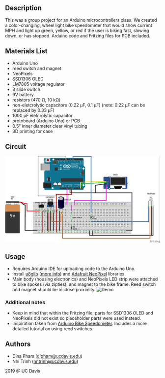 ## Description
This was a group project for an Arduino microcontrollers class. We created a color-changing, wheel light bike speedometer that would show current MPH and light up green, yellow, or red if the user is biking fast, slowing down, or has stopped. Arduino code and Fritzing files for PCB included.

## Materials List
* Arduino Uno
* reed switch and magnet
* NeoPixels
* SSD1306 OLED
* LM7805 voltage regulator
* 3 slide switch
* 9V battery
* resistors (470 Ω, 10 kΩ)
* non-eletcrolytic capacitors (0.22 μF, 0.1 μF) (note: 0.22 μF can be replaced by 0.33 μF)
* 1000 μF eletcrolytic capacitor
* protoboard (Arduino Uno) or PCB
* 0.5" inner diameter clear vinyl tubing
* 3D printing for case

## Circuit
![](https://github.com/dinalehienpham/BikeSpeedometer/blob/master/images/breadboardcircuit.jpg)

## Usage
* Requires Arduino IDE for uploading code to the Arduino Uno. 
* Install [u8glib](https://github.com/olikraus/u8glib/wiki) ([more info](http://wiki.sunfounder.cc/index.php?title=OLED-SSD1306_Module)) and [Adafruit NeoPixel](https://learn.adafruit.com/adafruit-neopixel-uberguide/arduino-library-installation) libraries.
* Main body (housing electronics) and NeoPixels LED strip were attached to bike spokes (via zipties), and magnet to the bike frame. Reed switch and magnet should be in close proximity.
![Demo](https://github.com/dinalehienpham/BikeSpeedometer/blob/master/images/demo.gif)

### Additional notes
* Keep in mind that within the Fritzing file, parts for SSD1306 OLED and NeoPixels did not exist so placeholder parts were used instead. 
* Inspiration taken from [Arduino Bike Speedometer](https://www.instructables.com/id/Arduino-Bike-Speedometer/). Includes a more detailed tutorial on using reed switches.

## Authors
* Dina Pham (dlpham@ucdavis.edu)
* Nhi Trinh (nntrinh@ucdavis.edu)

2019 @ UC Davis
